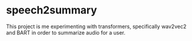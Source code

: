 # speech2summary
This project is me experimenting with transformers, specifically wav2vec2 and BART in order to summarize audio for a user.
